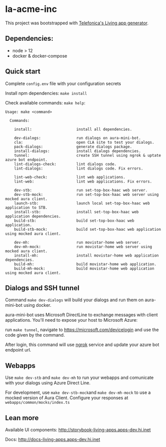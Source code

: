 # la-acme-inc

This project was bootstrapped with [Telefonica's Living app generator](https://www.npmjs.com/package/@telefonica/la-generator).

## Dependencies:

- node > 12
- docker & docker-compose

## Quick start

Complete `config.env` file with your configuration secrets

Install npm dependencies: `make install`

Check available commands: `make help`:

```
Usage: make <command>

  Commands:

    install:                    install all dependencies.

    dev-dialogs:                run dialogs on aura-mini-bot.
    cla:                        open CLA site to test your dialogs.
    pack-dialogs:               generate dialogs package.
    install-dialogs:            install dialogs dependencies.
    tunnel:                     create SSH tunnel using ngrok & uptate azure bot endpoint.
    lint-dialogs-check:         lint dialogs code.
    lint-dialogs:               lint dialogs code. Fix errors.

    lint-web-check:             lint web applications.
    lint-web:                   lint web applications. Fix errors.

    dev-stb:                    run set-top-box-haac web server.
    dev-stb-mock:               run set-top-box-haac web server using mocked aura client.
    launch-stb:                 launch local set-top-box-haac web application to STB.
    install-stb:                install set-top-box-haac web application dependencies.
    build-stb:                  build set-top-box-haac web application.
    build-stb-mock:             build set-top-box-haac web application using mocked aura client.

    dev-mh:                     run movistar-home web server.
    dev-mh-mock:                run movistar-home web server using mocked aura client.
    install-mh:                 install movistar-home web application dependencies.
    build-mh:                   build movistar-home web application.
    build-mh-mock:              build movistar-home web application using mocked aura client.
```

## Dialogs and SSH tunnel

Command `make dev-dialogs` will build your dialogs and run them on aura-mini-bot using docker.

aura-mini-bot uses Microsoft DirectLine to exchange messages with client applications. You'll need to expose your host to Microsoft Azure:

run `make tunnel`, navigate to https://microsoft.com/devicelogin and use the code given by the command.

After login, this command will use [ngrok](https://ngrok.com/) service and update your azure bot endpoint url.

## Webapps

Use `make dev-stb` and `make dev-mh` to run your webapps and comunicate with your dialogs using Azure Direct Line.

For development, use `make dev-stb-mock`and `make dev-mh-mock` to use a mocked version of Aura Client.
Configure your responses at `webapps/common/mocks/index.ts`

## Lean more

Available UI components: http://storybook-living-apps.apps-dev.hi.inet

Docs: http://docs-living-apps.apps-dev.hi.inet
